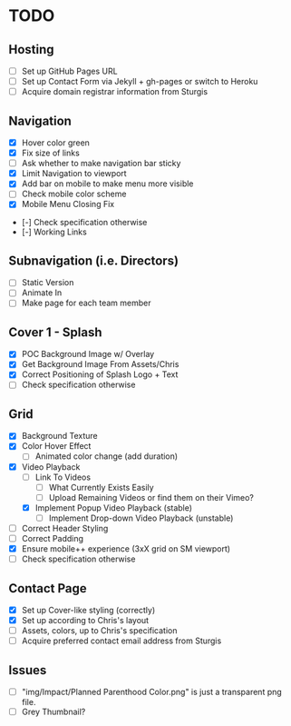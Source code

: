 # TODO

## Hosting

- [ ] Set up GitHub Pages URL
- [ ] Set up Contact Form via Jekyll + gh-pages or switch to Heroku
- [ ] Acquire domain registrar information from Sturgis

## Navigation

- [x] Hover color green 
- [x] Fix size of links
- [ ] Ask whether to make navigation bar sticky
- [x] Limit Navigation to viewport
- [x] Add bar on mobile to make menu more visible
- [ ] Check mobile color scheme
- [x] Mobile Menu Closing Fix
- [-] Check specification otherwise
- [-] Working Links

## Subnavigation (i.e. Directors)

- [ ] Static Version
- [ ] Animate In
- [ ] Make page for each team member

## Cover 1 - Splash

- [x] POC Background Image w/ Overlay
- [x] Get Background Image From Assets/Chris
- [x] Correct Positioning of Splash Logo + Text
- [ ] Check specification otherwise

## Grid

- [x] Background Texture
- [x] Color Hover Effect
  - [ ] Animated color change (add duration)
- [x] Video Playback 
  - [ ] Link To Videos
    - [ ] What Currently Exists Easily
    - [ ] Upload Remaining Videos or find them on their Vimeo?
  - [x] Implement Popup Video Playback (stable)
  	- [ ] Implement Drop-down Video Playback (unstable)
- [ ] Correct Header Styling
- [ ] Correct Padding
- [x] Ensure mobile++ experience (3xX grid on SM viewport)
- [ ] Check specification otherwise

## Contact Page

- [x] Set up Cover-like styling (correctly)
- [x] Set up according to Chris's layout
- [ ] Assets, colors, up to Chris's specification
- [ ] Acquire preferred contact email address from Sturgis

## Issues

- [ ] "img/Impact/Planned Parenthood Color.png" is just a transparent png file.
- [ ] Grey Thumbnail?